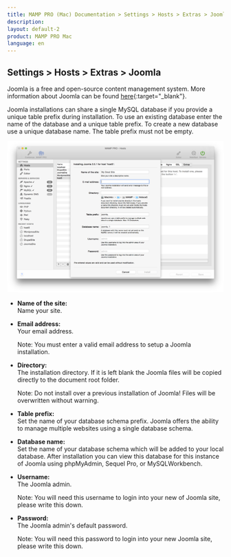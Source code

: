 ```yaml
---
title: MAMP PRO (Mac) Documentation > Settings > Hosts > Extras > Joomla
description: 
layout: default-2
product: MAMP PRO Mac
language: en
---
```


## Settings > Hosts > Extras > Joomla

Joomla is a free and open-source content management system. More information about Joomla can be found [here](https://www.joomla.org){:target="_blank"}.

Joomla installations can share a single MySQL database if you provide a unique table prefix during installation. To use an existing database enter the name of the database and a unique table prefix. To create a new database use a unique database name. The table prefix must not be empty.

![MAMP](Joomla.png)

*  **Name of the site:**  
   Name your site.

*  **Email address:**  
   Your email address.  
   
   <div class="alert" role="alert"> 
   Note: You must enter a valid email address to setup a Joomla installation.
   </div>

*  **Directory:**  
   The installation directory. If it is left blank the Joomla files will be copied directly to the document root folder.  
  
   <div class="alert" role="alert"> 
   Note: Do not install over a previous installation of Joomla! Files will be overwritten without warning. 
   </div>

*  **Table prefix:**  
   Set the name of your database schema prefix. Joomla offers the ability to manage multiple websites using a single database schema.

*  **Database name:**  
   Set the name of your database schema which will be added to your local database.
   After installation you can view this database for this instance of Joomla using phpMyAdmin, Sequel Pro, or MySQLWorkbench. 
*  **Username:**  
   The Joomla admin.
   <div class="alert" role="alert">
   Note: You will need this username to login into your new of Joomla site, please write this down. 
   </div>

*  **Password:**  
   The Joomla admin's default password.  
   <div class="alert" role="alert">   
   Note: You will need this password to login into your new Joomla site, please write this down.
   </div>


